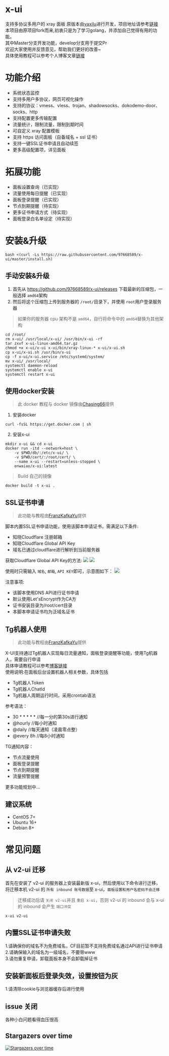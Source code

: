 # x-ui

支持多协议多用户的 xray 面板
原版本由[vaxilu](https://github.com/vaxilu)进行开发，项目地址请参考[链接](https://github.com/vaxilu/x-ui)  
本项目由原项目fork而来,初衷只是为了学习golang，并添加自己觉得有用的功能。  
其中Master分支开发功能，develop分支用于提交Pr  
欢迎大家使用并反馈意见，帮助我们更好的改善~  
具体使用教程可以参考个人博客文章[链接](https://coderfan.net/how-to-use-x-ui-pannel-to-set-up-proxies-for-bypassing-gfw.html)

# 功能介绍

- 系统状态监控
- 支持多用户多协议，网页可视化操作
- 支持的协议：vmess、vless、trojan、shadowsocks、dokodemo-door、socks、http
- 支持配置更多传输配置
- 流量统计，限制流量，限制到期时间
- 可自定义 xray 配置模板
- 支持 https 访问面板（自备域名 + ssl 证书）
- 支持一键SSL证书申请且自动续签
- 更多高级配置项，详见面板

# 拓展功能
- 面板设置查询（已实现）
- 流量使用每日提醒（已实现）
- 面板登录提醒（已实现）
- 节点到期提醒（待实现）
- 更多证书申请方式（待实现）
- 面板登录白名单设定（待实现）
# 安装&升级

```
bash <(curl -Ls https://raw.githubusercontent.com/97668589/x-ui/master/install.sh)
```

## 手动安装&升级

1. 首先从 https://github.com/97668589/x-ui/releases 下载最新的压缩包，一般选择 `amd64`架构
2. 然后将这个压缩包上传到服务器的 `/root/`目录下，并使用 `root`用户登录服务器

> 如果你的服务器 cpu 架构不是 `amd64`，自行将命令中的 `amd64`替换为其他架构

```
cd /root/
rm x-ui/ /usr/local/x-ui/ /usr/bin/x-ui -rf
tar zxvf x-ui-linux-amd64.tar.gz
chmod +x x-ui/x-ui x-ui/bin/xray-linux-* x-ui/x-ui.sh
cp x-ui/x-ui.sh /usr/bin/x-ui
cp -f x-ui/x-ui.service /etc/systemd/system/
mv x-ui/ /usr/local/
systemctl daemon-reload
systemctl enable x-ui
systemctl restart x-ui
```

## 使用docker安装

> 此 docker 教程与 docker 镜像由[Chasing66](https://github.com/Chasing66)提供

1. 安装docker

```shell
curl -fsSL https://get.docker.com | sh
```

2. 安装x-ui

```shell
mkdir x-ui && cd x-ui
docker run -itd --network=host \
    -v $PWD/db/:/etc/x-ui/ \
    -v $PWD/cert/:/root/cert/ \
    --name x-ui --restart=unless-stopped \
    enwaiax/x-ui:latest
```

> Build 自己的镜像

```shell
docker build -t x-ui .
```

## SSL证书申请

> 此功能与教程由[FranzKafkaYu](https://github.com/FranzKafkaYu)提供

脚本内置SSL证书申请功能，使用该脚本申请证书，需满足以下条件:

- 知晓Cloudflare 注册邮箱
- 知晓Cloudflare Global API Key
- 域名已通过cloudflare进行解析到当前服务器

获取Cloudflare Global API Key的方法:
    ![](media/bda84fbc2ede834deaba1c173a932223.png)
    ![](media/d13ffd6a73f938d1037d0708e31433bf.png)

使用时只需输入 `域名`, `邮箱`, `API KEY`即可，示意图如下：
        ![](media/2022-04-04_141259.png)

注意事项:

- 该脚本使用DNS API进行证书申请
- 默认使用Let'sEncrypt作为CA方
- 证书安装目录为/root/cert目录
- 本脚本申请证书均为泛域名证书

## Tg机器人使用

> 此功能与教程由[FranzKafkaYu](https://github.com/FranzKafkaYu)提供

X-UI支持通过Tg机器人实现每日流量通知，面板登录提醒等功能，使用Tg机器人，需要自行申请  
具体申请教程可以参考[博客链接](https://coderfan.net/how-to-use-telegram-bot-to-alarm-you-when-someone-login-into-your-vps.html)  
使用说明:在面板后台设置机器人相关参数，具体包括

- Tg机器人Token
- Tg机器人ChatId
- Tg机器人周期运行时间，采用crontab语法  

参考语法：
- 30 * * * * * //每一分的第30s进行通知
- @hourly      //每小时通知
- @daily       //每天通知（凌晨零点整）
- @every 8h    //每8小时通知  

TG通知内容：
- 节点流量使用
- 面板登录提醒
- 节点到期提醒
- 流量预警提醒  

更多功能规划中...
## 建议系统

- CentOS 7+
- Ubuntu 16+
- Debian 8+

# 常见问题

## 从 v2-ui 迁移

首先在安装了 v2-ui 的服务器上安装最新版 x-ui，然后使用以下命令进行迁移，将迁移本机 v2-ui 的 `所有 inbound 账号数据`至 x-ui，`面板设置和用户名密码不会迁移`

> 迁移成功后请 `关闭 v2-ui`并且 `重启 x-ui`，否则 v2-ui 的 inbound 会与 x-ui 的 inbound 会产生 `端口冲突`

```
x-ui v2-ui
```
## 内置SSL证书申请失败
1.请确保你的域名不为免费域名，CF目前暂不支持免费域名通过API进行证书申请  
2.请确保输入的域名为一级域名，不要带www  
3.请勿重复申请，卸载面板本身不会卸载掉证书  
## 安装新面板后登录失效，设置按钮为灰  
1.请清除cookie与浏览器缓存后进行使用

## issue 关闭

各种小白问题看得血压很高

## Stargazers over time

[![Stargazers over time](https://starchart.cc/vaxilu/x-ui.svg)](https://starchart.cc/vaxilu/x-ui)
